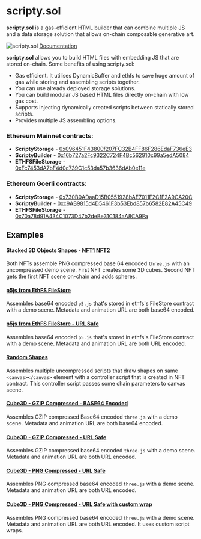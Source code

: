 
# scripty.sol

**scripty.sol** is a gas-efficient HTML builder that can combine multiple JS and a data storage solution that allows on-chain composable generative art.

![scripty.sol](https://3939295614-files.gitbook.io/~/files/v0/b/gitbook-x-prod.appspot.com/o/spaces%2FH5xTgJNBs6I0hLj9RCqL%2Fuploads%2FZBqLDIPkDrohu45QVMiV%2Fheader.png?alt=media)
[Documentation](https://int-art.gitbook.io/scripty.sol/)


**scripty.sol** allows you to build HTML files with embedding JS that are stored on-chain. Some benefits of using scripty.sol:
- Gas efficient. It utilises DynamicBuffer and ethfs to save huge amount of gas while storing and assembling scripts together.
- You can use already deployed storage solutions.
- You can build modular JS based HTML files directly on-chain with low gas cost.
- Supports injecting dynamically created scripts between statically stored scripts.
- Provides multiple JS assembling options.

### Ethereum Mainnet contracts:
-  **ScriptyStorage** - [0x096451F43800f207FC32B4FF86F286EdaF736eE3](https://etherscan.io/address/0x096451F43800f207FC32B4FF86F286EdaF736eE3)
-  **ScriptyBuilder** - [0x16b727a2Fc9322C724F4Bc562910c99a5edA5084](https://etherscan.io/address/0x16b727a2Fc9322C724F4Bc562910c99a5edA5084)
-  **ETHFSFileStorage** - [0xFc7453dA7bF4d0c739C1c53da57b3636dAb0e11e](https://etherscan.io/address/0xFc7453dA7bF4d0c739C1c53da57b3636dAb0e11e)


### Ethereum Goerli contracts:
-  **ScriptyStorage** - [0x730B0ADaaD15B0551928bAE7011F2C1F2A9CA20C](https://goerli.etherscan.io/address/0x730b0adaad15b0551928bae7011f2c1f2a9ca20c)
-  **ScriptyBuilder** - [0xc9AB9815d4D5461F3b53Ebd857b6582E82A45C49](https://goerli.etherscan.io/address/0xc9AB9815d4D5461F3b53Ebd857b6582E82A45C49)
-  **ETHFSFileStorage** - [0x70a78d91A434C1073D47b2deBe31C184aA8CA9Fa](https://goerli.etherscan.io/address/0x70a78d91A434C1073D47b2deBe31C184aA8CA9Fa)


## Examples

#### Stacked 3D Objects Shapes - [NFT1](https://testnets.opensea.io/assets/goerli/0xd220C7FF0d96d61966E8c90e4fDa34C1De1defc0/0) [NFT2](https://testnets.opensea.io/assets/goerli/0x89c5bD1128B3be9219E20bDd59c13E47f9F5A4aF/0)
Both NFTs assemble PNG compressed base 64 encoded `three.js` with an uncompressed demo scene. First NFT creates some 3D cubes. Second NFT gets the first NFT scene on-chain and adds spheres.

#### [p5js from EthFS FileStore](https://testnets.opensea.io/assets/goerli/0x06E61fDf18357a3b9cFA1CeB580d4C0b904E13d5/0)
Assembles base64 encoded `p5.js` that's stored in ethfs's FileStore contract with a demo scene. Metadata and animation URL are both base64 encoded.

#### [p5js from EthFS FileStore - URL Safe](https://testnets.opensea.io/assets/goerli/0xE9920199Df69EB29a7EA1B63B3C2Af2deA5538B0/0)
Assembles base64 encoded `p5.js` that's stored in ethfs's FileStore contract with a demo scene. Metadata and animation URL are both URL encoded.

#### [Random Shapes](https://testnets.opensea.io/assets/goerli/0x242d0acd3667B85da5fC675fF32C0Ad90dAcC3e3/0)
Assembles multiple uncompressed scripts that draw shapes on same `<canvas></canvas>` element with a controller script that is created in NFT contract. This controller script passes some chain parameters to canvas scene.

#### [Cube3D - GZIP Compressed - BASE64 Encoded](https://testnets.opensea.io/assets/goerli/0x499DCa12083b67F55A31763adb2C0626Da50c936/0)
Assembles GZIP compressed Base64 encoded `three.js` with a demo scene. Metadata and animation URL are both base64 encoded.

#### [Cube3D - GZIP Compressed - URL Safe](https://testnets.opensea.io/assets/goerli/0x531179D978f2197960fF9B535eeb931CfB9Fffc8/0)
Assembles GZIP compressed base64 encoded `three.js` with a demo scene. Metadata and animation URL are both URL encoded.

#### [Cube3D - PNG Compressed - URL Safe](https://testnets.opensea.io/assets/goerli/0x50a5e74aEC48E1C1216B854D63571eFF27ad4974/0)
Assembles PNG compressed base64 encoded `three.js` with a demo scene. Metadata and animation URL are both URL encoded.

#### [Cube3D - PNG Compressed - URL Safe with custom wrap](https://testnets.opensea.io/assets/goerli/0x00CBa94Cbe7bB53D0611Ac3a18A7ec91d2De9026/0) 
Assembles PNG compressed base64 encoded `three.js` with a demo scene. Metadata and animation URL are both URL encoded. It uses custom script wraps.